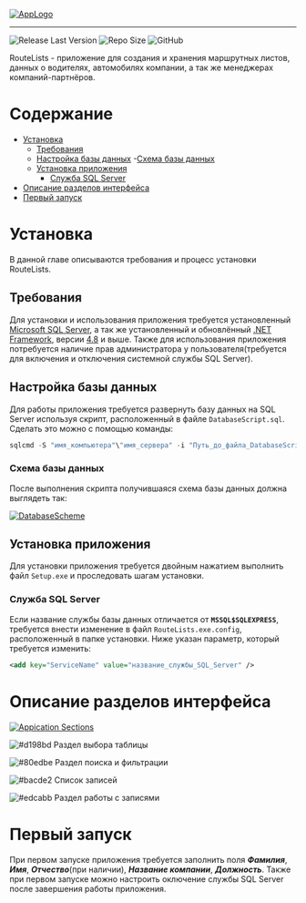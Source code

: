 [![AppLogo](../media/WideLogo.png)](https://github.com/ReZuCoS/RouteLists/releases/)

---

![Release Last Version](https://img.shields.io/github/v/release/rezucos/routelists?label=Latest%20Version&logo=github)
![Repo Size](https://img.shields.io/github/repo-size/rezucos/routelists?label=Repo%20Size&logo=Git)
![GitHub](https://img.shields.io/github/license/rezucos/routelists)

RouteLists - приложение для создания и хранения маршрутных листов, данных о водителях,
автомобилях компании, а так же менеджерах компаний-партнёров. 

# Содержание

- [Установка](#Установка)
    - [Требования](#Требования)
    - [Настройка базы данных](#Настройка-базы-данных)
        -[Схема базы данных](#Схема-базы-данных)
    - [Установка приложения](#Установка-приложения)
        - [Служба SQL Server](#Служба-SQL-Server)
- [Описание разделов интерфейса](#Описание-разделов-интерфейса) 
- [Первый запуск](#Первый-запуск)

# Установка

В данной главе описываются требования и процесс установки RouteLists.

## Требования

Для установки и использования приложения требуется установленный [Microsoft SQL Server](https://www.microsoft.com/en-us/sql-server/sql-server-downloads), 
а так же установленный и обновлённый [.NET Framework](https://dotnet.microsoft.com/en-us/download/dotnet-framework),
версии [4.8](https://dotnet.microsoft.com/en-us/download/dotnet-framework/net48) и выше. Также для использования
приложения потребуется наличие прав администратора у пользователя(требуется для включения и отключения
системной службы SQL Server).

## Настройка базы данных

Для работы приложения требуется развернуть базу данных на SQL Server используя скрипт,
расположенный в файле `DatabaseScript.sql`. Сделать это можно с помощью команды:

```powershell
sqlcmd -S "имя_компьютера"\"имя_сервера" -i "Путь_до_файла_DatabaseScript.sql"
```

### Схема базы данных

После выполнения скрипта получившаяся схема базы данных должна выглядеть так:

[![DatabaseScheme](../media/ER_diagram.png)](../media/ER_diagram.png)

## Установка приложения

Для установки приложения требуется двойным нажатием выполнить файл `Setup.exe`
и проследовать шагам установки.

### Служба SQL Server

Если название службы базы данных отличается от **`MSSQL$SQLEXPRESS`**, требуется внести изменение в файл `RouteLists.exe.config`, расположенный в папке установки. Ниже указан параметр, который требуется изменить:

```xml
<add key="ServiceName" value="название_службы_SQL_Server" />
```

# Описание разделов интерфейса

[![Appication Sections](../media/AppSection.png)](https://github.com/ReZuCoS/RouteLists/releases/)

![#d198bd](https://placehold.co/20x20/d198bd/d198bd) Раздел выбора таблицы

![#80edbe](https://placehold.co/20x20/80edbe/80edbe) Раздел поиска и фильтрации

![#bacde2](https://placehold.co/20x20/bacde2/bacde2) Список записей

![#edcabb](https://placehold.co/20x20/edcabb/edcabb) Раздел работы с записями

# Первый запуск

При первом запуске приложения требуется заполнить поля ***Фамилия***, ***Имя***, ***Отчество***(при наличии), 
***Название компании***, ***Должность***. Также при первом запуске можно настроить оключение службы
SQL Server после завершения работы приложения.
